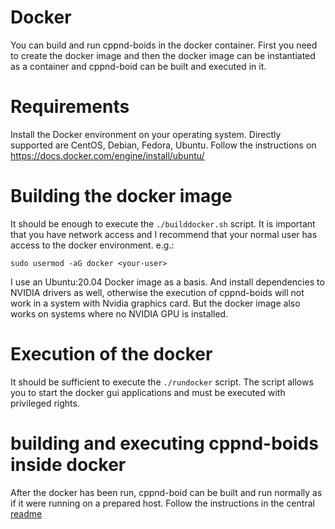 # Docker
You can build and run cppnd-boids in the docker container. First you need to create the docker image and then the docker image can be instantiated as a container and cppnd-boid can be built and executed in it.

# Requirements
Install the Docker environment on your operating system. Directly supported are CentOS, Debian, Fedora, Ubuntu. Follow the instructions on  https://docs.docker.com/engine/install/ubuntu/

# Building the docker image
It should be enough to execute the ```./builddocker.sh``` script. It is important that you have network access and I recommend that your normal user has access to the docker environment. e.g.:
```
sudo usermod -aG docker <your-user>
```
I use an Ubuntu:20.04 Docker image as a basis. And install dependencies to NVIDIA drivers as well, otherwise the execution of cppnd-boids will not work in a system with Nvidia graphics card. But the docker image also works on systems where no NVIDIA GPU is installed. 

# Execution of the docker
It should be sufficient to execute the ```./rundocker``` script. The script allows you to start the docker gui applications and must be executed with privileged rights. 

# building and executing cppnd-boids inside docker
After the docker has been run, cppnd-boid can be built and run normally as if it were running on a prepared host. Follow the instructions in the central [readme](../README.MD)